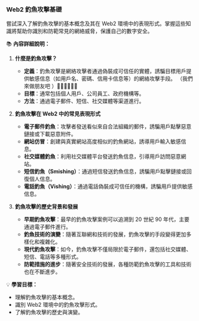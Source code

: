 ### Web2 釣魚攻擊基礎

嘗試深入了解釣魚攻擊的基本概念及其在 Web2 環境中的表現形式。掌握這些知識將幫助你識別和防範常見的網絡威脅，保護自己的數字安全。

📚 **內容詳細說明：**

1. **什麼是釣魚攻擊？**
   - **定義**：釣魚攻擊是網絡攻擊者通過偽裝成可信任的實體，誘騙目標用戶提供敏感信息（如用戶名、密碼、信用卡信息等）的網絡攻擊手段。 （我們來做朋友吧 ）🧛🧛🧛🧛🧛🧛
   - **目標**：通常包括個人用戶、公司員工、政府機構等。
   - **方法**：通過電子郵件、短信、社交媒體等渠道進行。

2. **釣魚攻擊在 Web2 中的常見表現形式**
   - **電子郵件釣魚**：攻擊者發送看似來自合法組織的郵件，誘騙用戶點擊惡意鏈接或下載惡意附件。
   - **網站仿冒**：創建與真實網站高度相似的釣魚網站，誘導用戶輸入敏感信息。
   - **社交媒體釣魚**：利用社交媒體平台發送釣魚信息，引導用戶訪問惡意網站。
   - **短信釣魚（Smishing）**：通過短信發送釣魚信息，誘騙用戶點擊鏈接或回復個人信息。
   - **電話釣魚（Vishing）**：通過電話偽裝成可信任的機構，誘騙用戶提供敏感信息。

3. **釣魚攻擊的歷史背景和發展**
   - **早期釣魚攻擊**：最早的釣魚攻擊案例可以追溯到 20 世紀 90 年代，主要通過電子郵件進行。
   - **釣魚技術的演變**：隨著互聯網和技術的發展，釣魚攻擊的手段變得更加多樣化和複雜化。
   - **現代釣魚攻擊**：如今，釣魚攻擊不僅局限於電子郵件，還包括社交媒體、短信、電話等多種形式。
   - **防範措施的進步**：隨著安全技術的發展，各種防範釣魚攻擊的工具和技術也在不斷進步。

💡 **學習目標：**
- 理解釣魚攻擊的基本概念。
- 識別 Web2 環境中的釣魚攻擊形式。
- 了解釣魚攻擊的歷史與演變。
